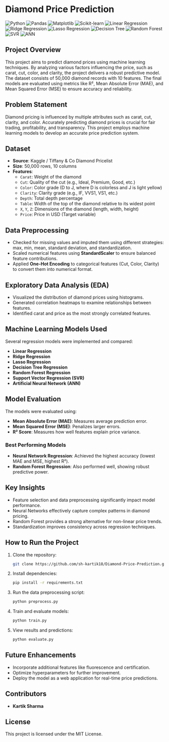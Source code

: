 # Diamond Price Prediction

![Python](https://img.shields.io/badge/Python-3.13.5-blue?logo=python)
![Pandas](https://img.shields.io/badge/Pandas-Data%20Manipulation-purple?logo=pandas)
![Matplotlib](https://img.shields.io/badge/Matplotlib-Visualization-yellow?logo=matplotlib)
![Scikit-learn](https://img.shields.io/badge/Scikit--Learn-Regression-orange?logo=scikit-learn)
![Linear Regression](https://img.shields.io/badge/Model-Linear%20Regression-lightgrey)
![Ridge Regression](https://img.shields.io/badge/Model-Ridge%20Regression-lightgrey)
![Lasso Regression](https://img.shields.io/badge/Model-Lasso%20Regression-lightgrey)
![Decision Tree](https://img.shields.io/badge/Model-Decision%20Tree%20Regression-green)
![Random Forest](https://img.shields.io/badge/Model-Random%20Forest%20Regression-darkgreen)
![SVR](https://img.shields.io/badge/Model-Support%20Vector%20Regression-blueviolet)
![ANN](https://img.shields.io/badge/Model-Artificial%20Neural%20Network-red)

## Project Overview
This project aims to predict diamond prices using machine learning techniques. By analyzing various factors influencing the price, such as carat, cut, color, and clarity, the project delivers a robust predictive model. The dataset consists of 50,000 diamond records with 10 features. The final models are evaluated using metrics like R², Mean Absolute Error (MAE), and Mean Squared Error (MSE) to ensure accuracy and reliability.

## Problem Statement
Diamond pricing is influenced by multiple attributes such as carat, cut, clarity, and color. Accurately predicting diamond prices is crucial for fair trading, profitability, and transparency. This project employs machine learning models to develop an accurate price prediction system.

## Dataset
- **Source**: Kaggle / Tiffany & Co Diamond Pricelist
- **Size**: 50,000 rows, 10 columns
- **Features**:
  - `Carat`: Weight of the diamond
  - `Cut`: Quality of the cut (e.g., Ideal, Premium, Good, etc.)
  - `Color`: Color grade (D to J, where D is colorless and J is light yellow)
  - `Clarity`: Clarity grade (e.g., IF, VVS1, VS1, etc.)
  - `Depth`: Total depth percentage
  - `Table`: Width of the top of the diamond relative to its widest point
  - `X`, `Y`, `Z`: Dimensions of the diamond (length, width, height)
  - `Price`: Price in USD (Target variable)

## Data Preprocessing
- Checked for missing values and imputed them using different strategies: max, min, mean, standard deviation, and standardization.
- Scaled numerical features using **StandardScaler** to ensure balanced feature contributions.
- Applied **One-Hot Encoding** to categorical features (Cut, Color, Clarity) to convert them into numerical format.

## Exploratory Data Analysis (EDA)
- Visualized the distribution of diamond prices using histograms.
- Generated correlation heatmaps to examine relationships between features.
- Identified carat and price as the most strongly correlated features.

## Machine Learning Models Used
Several regression models were implemented and compared:
- **Linear Regression**
- **Ridge Regression**
- **Lasso Regression**
- **Decision Tree Regression**
- **Random Forest Regression**
- **Support Vector Regression (SVR)**
- **Artificial Neural Network (ANN)**

## Model Evaluation
The models were evaluated using:
- **Mean Absolute Error (MAE)**: Measures average prediction error.
- **Mean Squared Error (MSE)**: Penalizes larger errors.
- **R² Score**: Measures how well features explain price variance.

### Best Performing Models
- **Neural Network Regression**: Achieved the highest accuracy (lowest MAE and MSE, highest R²).
- **Random Forest Regression**: Also performed well, showing robust predictive power.

## Key Insights
- Feature selection and data preprocessing significantly impact model performance.
- Neural Networks effectively capture complex patterns in diamond pricing.
- Random Forest provides a strong alternative for non-linear price trends.
- Standardization improves consistency across regression techniques.

## How to Run the Project
1. Clone the repository:
   ```bash
   git clone https://github.com/sh-kartik18/Diamond-Price-Prediction.git
   ```
2. Install dependencies:
   ```bash
   pip install -r requirements.txt
   ```
3. Run the data preprocessing script:
   ```bash
   python preprocess.py
   ```
4. Train and evaluate models:
   ```bash
   python train.py
   ```
5. View results and predictions:
   ```bash
   python evaluate.py
   ```

## Future Enhancements
- Incorporate additional features like fluorescence and certification.
- Optimize hyperparameters for further improvement.
- Deploy the model as a web application for real-time price predictions.


## Contributors
- **Kartik Sharma**

## License
This project is licensed under the MIT License.


